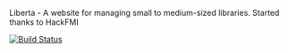 Liberta - A website for managing small to medium-sized libraries. Started thanks to HackFMI

[![Build Status](https://travis-ci.com/ANamelessBand/Liberta.svg?branch=master)](https://travis-ci.com/ANamelessBand/Liberta)
